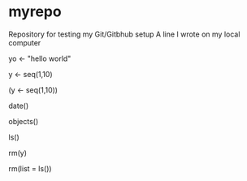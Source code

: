 # myrepo
Repository for testing my Git/Gitbhub setup
A line I wrote on my local computer

yo <- "hello world"

y <- seq(1,10)

(y <- seq(1,10))

date()

objects()

ls()

rm(y)

rm(list = ls())

